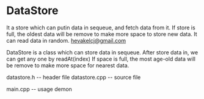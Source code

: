 DataStore
=========

It a store which can putin data in sequeue, and fetch data from it. If store is full, the oldest data will be remove to make more space to store new data. It can read data in random. 
hevakelcj@gmail.com

DataStore is a class which can store data in sequeue.
After store data in, we can get any one by readAt(index)
If space is full, the most age-old data will be remove to 
make more space for nearest data.

datastore.h  -- header file
datastore.cpp -- source file

main.cpp   -- usage demon
